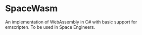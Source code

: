 # SpaceWasm
An implementation of WebAssembly in C# with basic support for emscripten. To be used in Space Engineers.

